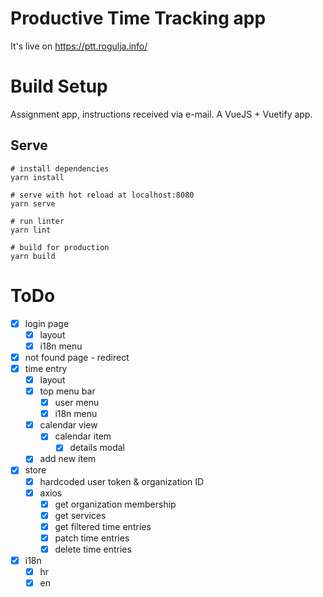 # Productive Time Tracking app

It's live on https://ptt.rogulja.info/

# Build Setup

Assignment app, instructions received via e-mail. A VueJS + Vuetify app.

## Serve

```
# install dependencies
yarn install

# serve with hot reload at localhost:8080
yarn serve

# run linter
yarn lint

# build for production
yarn build
```

# ToDo

- [x] login page
  - [x] layout
  - [x] i18n menu
- [x] not found page - redirect
- [x] time entry
  - [x] layout
  - [x] top menu bar
    - [x] user menu
    - [x] i18n menu
  - [x] calendar view
    - [x] calendar item
      - [x] details modal
  - [x] add new item
- [x] store
  - [x] hardcoded user token & organization ID
  - [x] axios
    - [x] get organization membership
    - [x] get services
    - [x] get filtered time entries
    - [x] patch time entries
    - [x] delete time entries
- [x] i18n
  - [x] hr
  - [x] en
